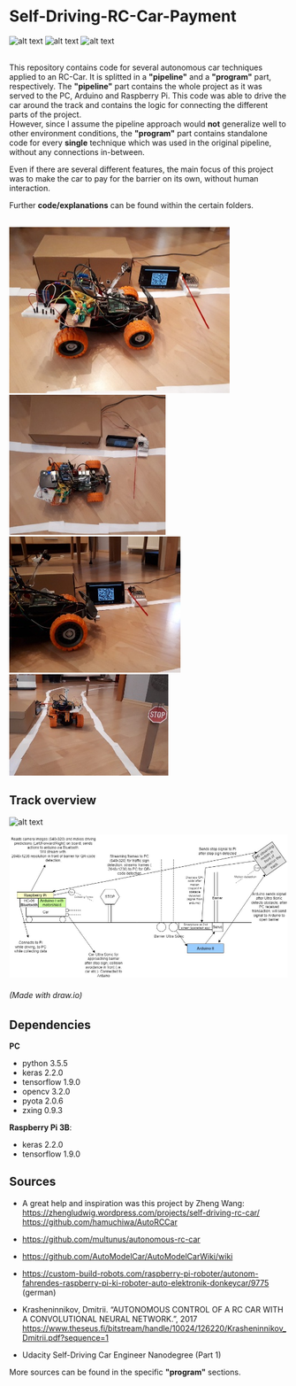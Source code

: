# Self-Driving-RC-Car-Payment


[//]: # (Image References)
[image1]: ./project_images/overview.jpg
[image2]: ./project_images/overview_top.jpg
[image3]: ./project_images/overview_side.jpg
[image4]: ./project_images/overview_back.jpg
[image5]: ./project_images/project_structure_diagram.jpg

[gif1]: ./project_images/run_qr_2x.gif
[gif2]: ./project_images/whole_top_2x.gif
[gif3]: ./project_images/lane_traffic_sign.gif
[gif4]: ./project_images/track_overview_2x.gif


![alt text][gif1] ![alt text][gif2]
![alt text][gif3]
<br/>
<br/>

This repository contains code for several autonomous car techniques applied to an RC-Car. It is splitted in a **"pipeline"** and a **"program"** part, respectively. The **"pipeline"** part contains the whole project as it was served to the PC, Arduino and Raspberry Pi. This code was able to drive the car around the track and contains the logic for connecting the different parts of the project. <br/>
However, since I assume the pipeline approach would **not** generalize well to other environment conditions, the **"program"** part contains standalone code for every **single** technique which was used in the original pipeline, without any connections in-between. 

Even if there are several different features, the main focus of this project was to make the car to pay for the barrier on its own, without human interaction. 

Further **code/explanations** can be found within the certain folders.
<br/>
<br/>

![alt text][image1] ![alt text][image2] ![alt text][image3]
![alt text][image4]


## Track overview <br/>
![alt text][gif4] 

![alt text][image5]
###### (Made with draw.io)


## Dependencies
**PC**
* python 3.5.5
* keras 2.2.0
* tensorflow 1.9.0
* opencv 3.2.0
* pyota 2.0.6
* zxing 0.9.3

**Raspberry Pi 3B**:
* keras 2.2.0
* tensorflow 1.9.0

## Sources
* A great help and inspiration was this project by Zheng Wang: <br/>
  <https://zhengludwig.wordpress.com/projects/self-driving-rc-car/> <br/>
  <https://github.com/hamuchiwa/AutoRCCar>

* <https://github.com/multunus/autonomous-rc-car>

* <https://github.com/AutoModelCar/AutoModelCarWiki/wiki>

* <https://custom-build-robots.com/raspberry-pi-roboter/autonom-fahrendes-raspberry-pi-ki-roboter-auto-elektronik-donkeycar/9775> (german)

* Krasheninnikov, Dmitrii. “AUTONOMOUS CONTROL OF A RC CAR WITH A CONVOLUTIONAL NEURAL NETWORK.”, 2017
<https://www.theseus.fi/bitstream/handle/10024/126220/Krasheninnikov_Dmitrii.pdf?sequence=1>
  
* Udacity Self-Driving Car Engineer Nanodegree (Part 1)

More sources can be found in the specific **"program"** sections.